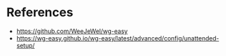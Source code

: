 # References

- https://github.com/WeeJeWel/wg-easy
- https://wg-easy.github.io/wg-easy/latest/advanced/config/unattended-setup/

